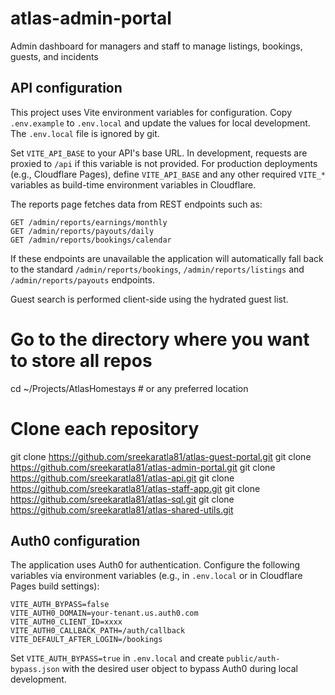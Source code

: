# atlas-admin-portal
Admin dashboard for managers and staff to manage listings, bookings, guests, and incidents

## API configuration

This project uses Vite environment variables for configuration. Copy `.env.example` to `.env.local` and update the values for local development. The `.env.local` file is ignored by git.

Set `VITE_API_BASE` to your API's base URL. In development, requests are proxied to `/api` if this variable is not provided. For production deployments (e.g., Cloudflare Pages), define `VITE_API_BASE` and any other required `VITE_*` variables as build-time environment variables in Cloudflare.

The reports page fetches data from REST endpoints such as:

```
GET /admin/reports/earnings/monthly
GET /admin/reports/payouts/daily
GET /admin/reports/bookings/calendar
```

If these endpoints are unavailable the application will automatically fall back
to the standard `/admin/reports/bookings`, `/admin/reports/listings` and
`/admin/reports/payouts` endpoints.

Guest search is performed client-side using the hydrated guest list.

# Go to the directory where you want to store all repos
cd ~/Projects/AtlasHomestays  # or any preferred location

# Clone each repository
git clone https://github.com/sreekaratla81/atlas-guest-portal.git
git clone https://github.com/sreekaratla81/atlas-admin-portal.git
git clone https://github.com/sreekaratla81/atlas-api.git
git clone https://github.com/sreekaratla81/atlas-staff-app.git
git clone https://github.com/sreekaratla81/atlas-sql.git
git clone https://github.com/sreekaratla81/atlas-shared-utils.git

## Auth0 configuration

The application uses Auth0 for authentication. Configure the following variables via environment variables (e.g., in `.env.local` or in Cloudflare Pages build settings):

```
VITE_AUTH_BYPASS=false
VITE_AUTH0_DOMAIN=your-tenant.us.auth0.com
VITE_AUTH0_CLIENT_ID=xxxx
VITE_AUTH0_CALLBACK_PATH=/auth/callback
VITE_DEFAULT_AFTER_LOGIN=/bookings
```
Set `VITE_AUTH_BYPASS=true` in `.env.local` and create `public/auth-bypass.json`
with the desired user object to bypass Auth0 during local development.
